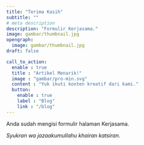 ```yaml
---
title: "Terima Kasih"
subtitle: ""
# meta description
description: "Formulir Kerjasama."
image: gambar/thumbnail.jpg
opengraph:
  image: gambar/thumbnail.jpg
draft: false

call_to_action:
  enable : true
  title : "Artikel Menarik!"
  image : "gambar/pro-min.svg"
  content : "Yuk ikuti konten kreatif dari kami."
  button:
    enable : true
    label : "Blog"
    link : "/blog"
---
```


Anda sudah mengisi formulir halaman Kerjasama.

_Syukran wa jazaakumullahu khairan katsiran._
